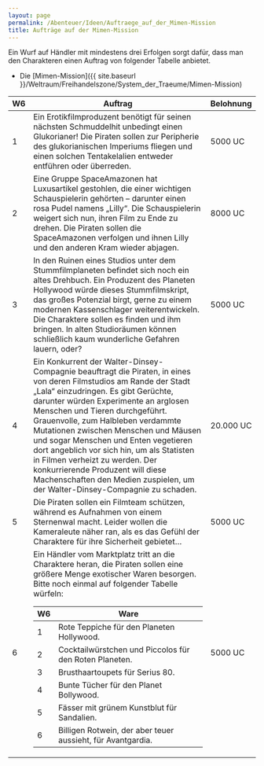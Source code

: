 ```yaml
---
layout: page
permalink: /Abenteuer/Ideen/Auftraege_auf_der_Mimen-Mission
title: Aufträge auf der Mimen-Mission
---
```




Ein Wurf auf Händler mit mindestens drei Erfolgen sorgt dafür, dass man den Charakteren einen Auftrag von folgender Tabelle anbietet.

- Die [Mimen-Mission]({{ site.baseurl }}/Weltraum/Freihandelszone/System_der_Traeume/Mimen-Mission)

<table>
<thead>
<tr><th>W6</th><th>Auftrag</th><th>Belohnung</th></tr>
</thead>
<tbody>
<tr><td>1</td><td>Ein Erotikfilmproduzent benötigt für seinen nächsten Schmuddelhit unbedingt einen Glukorianer! Die Piraten sollen zur Peripherie des glukorianischen Imperiums fliegen und einen solchen Tentakelalien entweder entführen oder überreden.</td><td>5000 UC</td></tr>
<tr><td>2</td><td>Eine Gruppe SpaceAmazonen hat Luxusartikel gestohlen, die einer wichtigen Schauspielerin gehörten – darunter einen rosa Pudel namens „Lilly“. Die Schauspielerin weigert sich nun, ihren Film zu Ende zu drehen. Die Piraten sollen die SpaceAmazonen verfolgen und ihnen Lilly und den anderen Kram wieder abjagen.</td><td>8000 UC</td></tr>
<tr><td>3</td><td>In den Ruinen eines Studios unter dem Stummfilmplaneten befindet sich noch ein altes Drehbuch. Ein Produzent des Planeten Hollywood würde dieses Stummfilmskript, das großes Potenzial birgt, gerne zu einem modernen Kassenschlager weiterentwickeln. Die Charaktere sollen es finden und ihm bringen. In alten Studioräumen können schließlich kaum wunderliche Gefahren lauern, oder?</td><td>5000 UC</td></tr>
<tr><td>4</td><td>Ein Konkurrent der Walter-Dinsey-Compagnie beauftragt die Piraten, in eines von deren Filmstudios am Rande der Stadt „Lala“ einzudringen. Es gibt Gerüchte, darunter würden Experimente an arglosen Menschen und Tieren durchgeführt. Grauenvolle, zum Halbleben verdammte Mutationen zwischen Menschen und Mäusen und sogar Menschen und Enten vegetieren dort angeblich vor sich hin, um als Statisten in Filmen verheizt zu werden. Der konkurrierende Produzent will diese Machenschaften den Medien zuspielen, um der Walter-Dinsey-Compagnie zu schaden.</td><td>20.000 UC</td></tr>
<tr><td>5</td><td>Die Piraten sollen ein Filmteam schützen, während es Aufnahmen von einem Sternenwal macht. Leider wollen die Kameraleute näher ran, als es das Gefühl der Charaktere für ihre Sicherheit gebietet…</td><td>5000 UC</td></tr>
<tr><td>6</td><td>Ein Händler vom Marktplatz tritt an die Charaktere heran, die Piraten sollen eine größere Menge exotischer Waren besorgen. Bitte noch einmal auf folgender Tabelle würfeln:
    <table>
    <thead>
    <tr><th>W6</th><th>Ware</th></tr>
    </thead>
    <tbody>
    <tr><td>1</td><td>Rote Teppiche für den Planeten Hollywood.</td></tr>
    <tr><td>2</td><td>Cocktailwürstchen und Piccolos für den Roten Planeten.</td></tr>
    <tr><td>3</td><td>Brusthaartoupets für Serius 80.</td></tr>
    <tr><td>4</td><td>Bunte Tücher für den Planet Bollywood.</td></tr>
    <tr><td>5</td><td>Fässer mit grünem Kunstblut für Sandalien.</td></tr>
    <tr><td>6</td><td>Billigen Rotwein, der aber teuer aussieht, für Avantgardia.</td></tr>
    </tbody>
    </table>
</td><td>5000 UC</td></tr>
</tbody>
</table>
